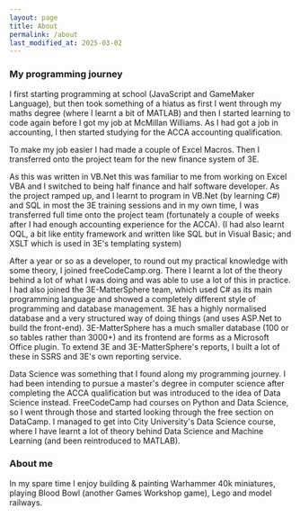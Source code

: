 ```yaml
---
layout: page
title: About
permalink: /about
last_modified_at: 2025-03-02
---
```


<!-- <script src="https://platform.linkedin.com/badges/js/profile.js" async defer type="text/javascript"></script>

<div class="badge-base LI-profile-badge" data-locale="en_US" data-size="medium" data-theme="light" data-type="VERTICAL" data-vanity="thomas-fishwick-313459172" data-version="v1"><a class="badge-base__link LI-simple-link" href="https://uk.linkedin.com/in/thomas-fishwick-313459172?trk=profile-badge">Thomas Fishwick</a></div> -->

### My programming journey

I first starting programming at school (JavaScript and GameMaker Language), but then took something of a hiatus as first I went through my maths degree (where I learnt a bit of MATLAB) and then I started learning to code again before I got my job at McMillan Williams. As I had got a job in accounting, I then started studying for the ACCA accounting qualification.

To make my job easier I had made a couple of Excel Macros. Then I transferred onto the project team for the new finance system of 3E.

As this was written in VB.Net this was familiar to me from working on Excel VBA and I switched to being half finance and half software developer.
As the project ramped up, and I learnt to program in VB.Net (by learning C#) and SQL in most the 3E training sessions and in my own time, I was transferred full time onto the project team (fortunately a couple of weeks after I had enough accounting experience for the ACCA). (I had also learnt OQL, a bit like entity framework and written like SQL but in Visual Basic; and XSLT which is used in 3E's templating system)

After a year or so as a developer, to round out my practical knowledge with some theory, I joined freeCodeCamp.org. There I learnt a lot of the theory behind a lot of what I was doing and was able to use a lot of this in practice.
I had also joined the 3E-MatterSphere team, which used C# as its main programming language and showed a completely different style of programming and database management.
3E has a highly normalised database and a very structured way of doing things (and uses ASP.Net to build the front-end).
3E-MatterSphere has a much smaller database (100 or so tables rather than 3000+) and its frontend are forms as a Microsoft Office plugin.
To extend 3E and 3E-MatterSphere's reports, I built a lot of these in SSRS and 3E's own reporting service.

Data Science was something that I found along my programming journey.
I had been intending to pursue a master's degree in computer science after completing the ACCA qualification but was introduced to the idea of Data Science instead.
FreeCodeCamp had courses on Python and Data Science, so I went through those and started looking through the free section on DataCamp.
I managed to get into City University's Data Science course, where I have learnt a lot of theory behind Data Science and Machine Learning (and been reintroduced to MATLAB).

### About me

In my spare time I enjoy building & painting Warhammer 40k miniatures, playing Blood Bowl (another Games Workshop game), Lego and model railways.

